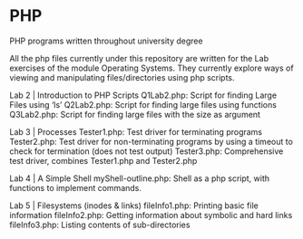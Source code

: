 # PHP
PHP programs written throughout university degree

All the php files currently under this repository are written for the Lab exercises of the module Operating Systems. They currently explore ways of viewing and manipulating files/directories using php scripts.

  Lab 2 | Introduction to PHP Scripts
Q1Lab2.php: Script for finding Large Files using ‘ls’
Q2Lab2.php: Script for finding large files using functions
Q3Lab2.php: Script for finding large files with the size as argument

  Lab 3 | Processes
Tester1.php: Test driver for terminating programs 
Tester2.php: Test driver for non-terminating programs by using a timeout to check for termination (does not test output) 
Tester3.php: Comprehensive test driver, combines Tester1.php and Tester2.php

  Lab 4 | A Simple Shell
myShell-outline.php: Shell as a php script, with functions to implement commands.

  Lab 5 | Filesystems (inodes & links) 
fileInfo1.php: Printing basic file information 
fileInfo2.php: Getting information about symbolic and hard links 
fileInfo3.php: Listing contents of sub-directories
